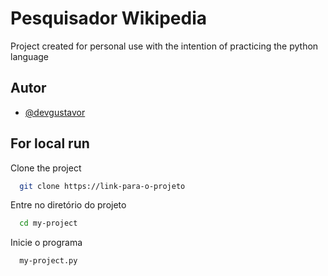 
# Pesquisador Wikipedia

Project created for personal use with the intention of practicing the python language


## Autor

- [@devgustavor](https://github.com/devGustavoR)



## For local run

Clone the project

```bash
  git clone https://link-para-o-projeto
```

Entre no diretório do projeto

```bash
  cd my-project
```

Inicie o programa

```bash
  my-project.py
```

